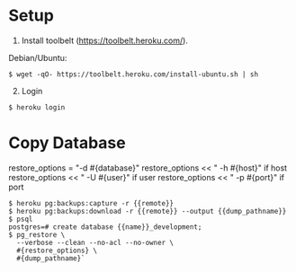 # Setup

1. Install toolbelt (https://toolbelt.heroku.com/).

Debian/Ubuntu:

```shell
$ wget -qO- https://toolbelt.heroku.com/install-ubuntu.sh | sh
```

2. Login

```shell
$ heroku login
```

# Copy Database

restore_options = "-d #{database}"
restore_options << " -h #{host}" if host
restore_options << " -U #{user}" if user
restore_options << " -p #{port}" if port

```shell
$ heroku pg:backups:capture -r {{remote}}
$ heroku pg:backups:download -r {{remote}} --output {{dump_pathname}}
$ psql
postgres=# create database {{name}}_development;
$ pg_restore \
  --verbose --clean --no-acl --no-owner \
  #{restore_options} \
  #{dump_pathname}`
```
